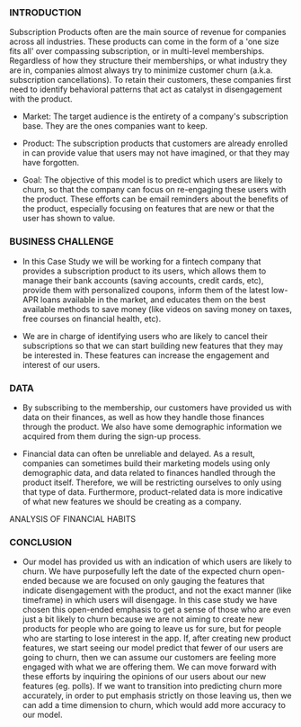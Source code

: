 
### INTRODUCTION

Subscription Products often are the main source of revenue for companies across all industries. These
products can come in the form of a 'one size fits all' over compassing subscription, or in multi-level
memberships. Regardless of how they structure their memberships, or what industry they are in,
companies almost always try to minimize customer churn (a.k.a. subscription cancellations). To retain their
customers, these companies first need to identify behavioral patterns that act as catalyst in
disengagement with the product.

* Market: The target audience is the entirety of a company's subscription base. They are the ones
companies want to keep.

* Product: The subscription products that customers are already enrolled in can provide value that users
may not have imagined, or that they may have forgotten.

* Goal: The objective of this model is to predict which users are likely to churn, so that the company can
focus on re-engaging these users with the product. These efforts can be email reminders about the
benefits of the product, especially focusing on features that are new or that the user has shown to value.


### BUSINESS CHALLENGE

* In this Case Study we will be working for a fintech company that provides a subscription product to its users, which allows
them to manage their bank accounts (saving accounts, credit cards, etc), provide them with personalized coupons, inform them of the latest low-APR
loans available in the market, and educates them on the best available methods to save money (like videos on saving money on taxes, free courses on financial health, etc).

* We are in charge of identifying users who are likely to cancel their subscriptions so that we can start building new
features that they may be interested in. These features can increase the engagement and interest of our users.

### DATA

* By subscribing to the membership, our customers have provided us with data on their finances, as well as how they handle those finances through the product. We also have some demographic information we acquired from them during the sign-up process.

* Financial data can often be unreliable and delayed. As a result, companies can sometimes build their marketing models using only demographic data, and data related to finances handled through the product itself. Therefore, we will be restricting ourselves to only using that type of
data. Furthermore, product-related data is more indicative of what new features we should be creating as a company.


ANALYSIS OF FINANCIAL HABITS

### CONCLUSION

* Our model has provided us with an indication of which users are likely to churn. We have purposefully
left the date of the expected churn open-ended because we are focused on only gauging the features that indicate disengagement
with the product, and not the exact manner (like timeframe) in which users will disengage. In this case study we have chosen this open-ended emphasis to get a sense of those who are even just a bit likely to churn because we are not aiming to create new products for people who are going to leave us for sure, but for people who are starting to lose interest in the app. If, after creating new product features, we start seeing our model predict that fewer of our users are
going to churn, then we can assume our customers are feeling more engaged with what we are offering them. We can move forward with these efforts by inquiring the opinions of our users about our new features (eg. polls). If we want to transition into predicting churn more accurately, in order to
put emphasis strictly on those leaving us, then we can add a time dimension to churn, which would
add more accuracy to our model.
